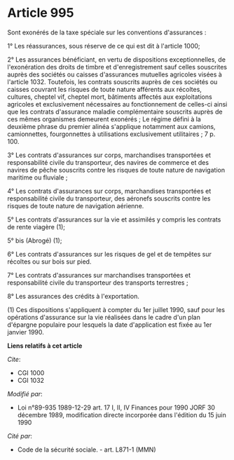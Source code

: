 # Article 995

Sont exonérés de la taxe spéciale sur les conventions d'assurances :

1° Les réassurances, sous réserve de ce qui est dit à l'article 1000;

2° Les assurances bénéficiant, en vertu de dispositions exceptionnelles, de l'exonération des droits de timbre et
d'enregistrement sauf celles souscrites auprès des sociétés ou caisses d'assurances mutuelles agricoles visées à l'article
1032. Toutefois, les contrats souscrits auprès de ces sociétés ou caisses couvrant les risques de toute nature afférents aux
récoltes, cultures, cheptel vif, cheptel mort, bâtiments affectés aux exploitations agricoles et exclusivement nécessaires au
fonctionnement de celles-ci ainsi que les contrats d'assurance maladie complémentaire souscrits auprès de ces mêmes
organismes demeurent exonérés ; Le régime défini à la deuxième phrase du premier alinéa s'applique notamment aux camions,
camionnettes, fourgonnettes à utilisations exclusivement utilitaires ; 7 p. 100.

3° Les contrats d'assurances sur corps, marchandises transportées et responsabilité civile du transporteur, des navires de
commerce et des navires de pêche souscrits contre les risques de toute nature de navigation maritime ou fluviale ;

4° Les contrats d'assurances sur corps, marchandises transportées et responsabilité civile du transporteur, des aéronefs
souscrits contre les risques de toute nature de navigation aérienne.

5° Les contrats d'assurances sur la vie et assimilés y compris les contrats de rente viagère (1);

5° bis (Abrogé) (1);

6° Les contrats d'assurances sur les risques de gel et de tempêtes sur récoltes ou sur bois sur pied.

7° Les contrats d'assurances sur marchandises transportées et responsabilité civile du transporteur des transports
terrestres ;

8° Les assurances des crédits à l'exportation.

(1) Ces dispositions s'appliquent à compter du 1er juillet 1990, sauf pour les opérations d'assurance sur la vie réalisées
dans le cadre d'un plan d'épargne populaire pour lesquels la date d'application est fixée au 1er janvier 1990.

**Liens relatifs à cet article**

_Cite_:

  - CGI 1000
  - CGI 1032

_Modifié par_:

  - Loi n°89-935 1989-12-29 art. 17 I, II, IV Finances pour 1990 JORF 30 décembre 1989, modification directe incorporée dans l'édition du 15 juin 1990

_Cité par_:

  - Code de la sécurité sociale. - art. L871-1 (MMN)
